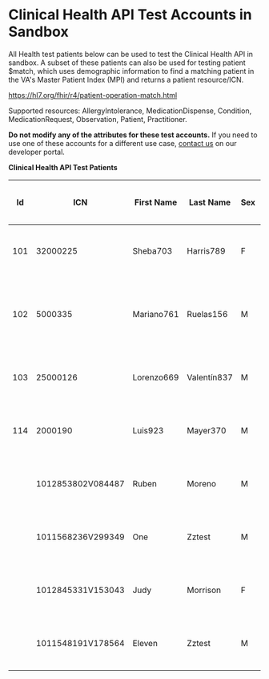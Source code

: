 # Clinical Health API Test Accounts in Sandbox

All Health test patients below can be used to test the Clinical Health API in sandbox. A subset of these patients can also be used for testing patient $match, which uses demographic information to find a matching patient in the VA's Master Patient Index (MPI) and returns a patient resource/ICN.

https://hl7.org/fhir/r4/patient-operation-match.html

Supported resources: AllergyIntolerance, MedicationDispense, Condition, MedicationRequest, Observation, Patient, Practitioner.

**Do not modify any of the attributes for these test accounts.** If you need to use one of these accounts for a different use case, [contact us](https://developer.va.gov/support/contact-us) on our developer portal.

**Clinical Health API Test Patients**

| Id  | ICN               | First Name | Last Name   | Sex | Birthdate  | Enabled for Patient Match | Address                                                | Phone        |
|-----|-------------------|------------|-------------|-----|------------|---------------------------|--------------------------------------------------------|--------------|
| 101 | 32000225          | Sheba703   | Harris789   | F   | 1926-01-08 | ➖️                        | 1074 McGlynn Wynd Apt 72, Buffalo, NY, 14201           | 555 436 2634 |
| 102 | 5000335           | Mariano761 | Ruelas156   | M   | 1907-11-20 | ➖️                        | 245 Padberg Quay Suite 99, Colorado Springs, CO, 80809 | 555 309 5927 |
| 103 | 25000126          | Lorenzo669 | Valentín837 | M   | 1942-01-11 | ➖️                        | 242 Legros Walk, Ballwin, MO, 63005                    | 555 933 3641 |
| 114 | 2000190           | Luis923    | Mayer370    | M   | 1969-07-03 | ➖️                        | 948 Paucek Well, Phoenix, AZ, 85003                    | 555 171 5011 |
|     | 1012853802V084487 | Ruben      | Moreno      | M   | 1949-12-30 | ✔️                        | 12345 Redlands Blvd, San Bernardino, CA, 92346         | 909 555 5555 |
|     | 1011568236V299349 | One        | Zztest      | M   | 1949-12-30 | ✔️                        | 12345 Redlands Blvd, San Bernardino, CA, 92346         | 909 555 5555 |
|     | 1012845331V153043 | Judy       | Morrison    | F   | 1945-05-05 | ✔️                        | 4758 Hollowood Way, Murrieta, CA, 92562                | 909 789 6542 |
|     | 1011548191V178564 | Eleven     | Zztest      | M   | 1945-05-05 | ✔️                        | 4758 Hollowood Way, Murrieta, CA, 92562                | 909 789 6542 |

